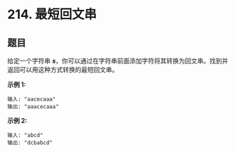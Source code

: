 # 214. 最短回文串

## 题目

给定一个字符串 ***s***，你可以通过在字符串前面添加字符将其转换为回文串。找到并返回可以用这种方式转换的最短回文串。

**示例 1:**
```
输入: "aacecaaa"
输出: "aaacecaaa"
```
**示例 2:**
```
输入: "abcd"
输出: "dcbabcd"
```